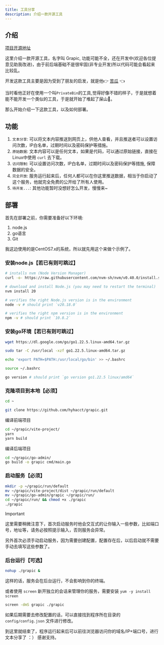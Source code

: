 ```yaml
---
title: 工具分享
description: 介绍一款开源工具
---
```


## 介绍

<Badge type="info" text="GitHub" /> [项目开源地址](https://github.com/hyhacct/grapic)

这里介绍一款开源工具，名字叫 Grapic, 功能可能不全，还在开发中(欢迎各位提意见助我改进)，由于前后端基础不是很牢固(非专业开发)所以代码可能会看起来比较乱。

开发这款工具主要是因为受到了朋友的启发，就是他:point_right: [苦瓜](https://www.yuque.com/wangsendi) :point_left:

当时看他正好在使用一个叫`PrivateBin`的工具,觉得好像不错的样子，于是就想着能不能开发一个类似的工具，于是就开始了堆起了屎山:zany_face:。

那么开始介绍一下这款工具，以及如何部署。



## 功能

1. `文本分享`: 可以将文本内容推送到网页上，供他人查看，并且推送者可以设置访问次数，IP白名单，过期时间以及密码保护等措施。
2. `原始数据`: 文本内容可以是任何文本，如果是代码，可以通过原始链接，直接在Linux中使用 `curl` 去下载。
3. `访问限制`: 可以设置访问次数，IP白名单，过期时间以及密码保护等措施, 保障数据的安全。
4. `完全开放`: 服务运行起来后，任何人都可以在你这里推送数据，相当于你启动了这个服务，他就完全免费的公开给了所有人使用。
5. `待开发...`: 其他功能暂时没想好怎么开发，慢慢来~


## 部署

首先在部署之前，你需要准备好以下环境:

1. node.js <Badge type="tip" text="v20.x" />
2. go语言 <Badge type="tip" text="^1.22.x" />
3. Git <Badge type="tip" text="随意" />


我这边使用的是CentOS7.x的系统，所以就先用这个来做个示例了。

### 安装node.js【若已有则可跳过】

```bash
# installs nvm (Node Version Manager)
curl -o- https://raw.githubusercontent.com/nvm-sh/nvm/v0.40.0/install.sh | bash

# download and install Node.js (you may need to restart the terminal)
nvm install 20

# verifies the right Node.js version is in the environment
node -v # should print `v20.18.0`

# verifies the right npm version is in the environment
npm -v # should print `10.8.2`
```

### 安装go环境【若已有则可跳过】

```bash
wget https://dl.google.com/go/go1.22.5.linux-amd64.tar.gz

sudo tar -C /usr/local -xzf go1.22.5.linux-amd64.tar.gz

echo 'export PATH=$PATH:/usr/local/go/bin' >> ~/.bashrc

source ~/.bashrc

go version # should print `go version go1.22.5 linux/amd64`
```


### 克隆项目到本地【必须】

```bash
cd ~

git clone https://github.com/hyhacct/grapic.git
```

编译前端项目

```bash
cd ~/grapic/vite-project/
yarn
yarn build
```

编译后端项目

```bash
cd ~/grapic/go-admin/
go build -o grapic cmd/main.go
```

### 启动服务【必须】

```bash
mkdir -p ~/grapic/run/default
mv ~/grapic/vite-project/dist ~/grapic/run/default
mv ~/grapic/go-admin/grapic ~/grapic/run/
cd ~/grapic/run/ && chmod +x ./grapic
./grapic
```


> [!IMPORTANT]
> 这里需要稍微注意下，首次启动服务时他会交互式的让你输入一些参数，比如端口号，地址等，请务必按照提示输入，否则服务会异常。
>
> 另外首次必须手动启动服务，因为需要创建配置，配置存在后，以后启动就不需要手动去填写这些参数了。


### 后台运行【可选】

```bash
nohup ./grapic &
```

这样的话，服务会在后台运行，不会影响到你的终端。

或者使用 `screen` 新开独立的会话来管理你的服务，需要安装 `yum -y install screen`

```bash
screen -dmS grapic ./grapic
```

如果后期需要去修改配置的话，可以直接找到程序所在目录的 `config/config.json` 文件进行修改。

到这里就结束了，程序运行起来后可以前往浏览器访问你的域名/IP+端口号，进行文本分享了 ：） 感谢支持。